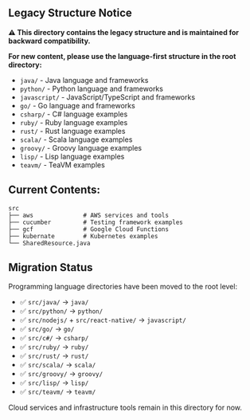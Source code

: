 ## Legacy Structure Notice

**⚠️ This directory contains the legacy structure and is maintained for backward compatibility.**

**For new content, please use the language-first structure in the root directory:**
- `java/` - Java language and frameworks
- `python/` - Python language and frameworks  
- `javascript/` - JavaScript/TypeScript and frameworks
- `go/` - Go language and frameworks
- `csharp/` - C# language examples
- `ruby/` - Ruby language examples
- `rust/` - Rust language examples
- `scala/` - Scala language examples
- `groovy/` - Groovy language examples
- `lisp/` - Lisp language examples
- `teavm/` - TeaVM examples

## Current Contents:
```
src
├── aws              # AWS services and tools
├── cucumber         # Testing framework examples
├── gcf              # Google Cloud Functions
├── kubernate        # Kubernetes examples
└── SharedResource.java
```

## Migration Status

Programming language directories have been moved to the root level:
- ✅ `src/java/` → `java/`
- ✅ `src/python/` → `python/`
- ✅ `src/nodejs/` + `src/react-native/` → `javascript/`
- ✅ `src/go/` → `go/`
- ✅ `src/c#/` → `csharp/`
- ✅ `src/ruby/` → `ruby/`
- ✅ `src/rust/` → `rust/`
- ✅ `src/scala/` → `scala/`
- ✅ `src/groovy/` → `groovy/`
- ✅ `src/lisp/` → `lisp/`
- ✅ `src/teavm/` → `teavm/`

Cloud services and infrastructure tools remain in this directory for now.
